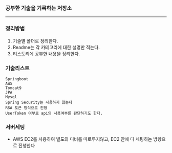 ### 공부한 기술을 기록하는 저장소
----

### 정리방법
1. 기술별 폴더로 정리한다.
2. Readme는 각 카테고리에 대한 설명만 적는다.
3. 티스토리에 공부한 내용을 정리한다.

### 기술리스트
```
Springboot
AWS
Tomcat9
JPA
Mysql
Spring Security는 사용하지 않는다
RSA 토큰 방식으로 진행
UserToken 여부로 api의 사용여부를 판단하기도 한다.

```

### 서버세팅
- AWS EC2를 사용하여 별도의 디비를 따로두지않고, EC2 안에 다 세팅하는 방향으로 진행한다


